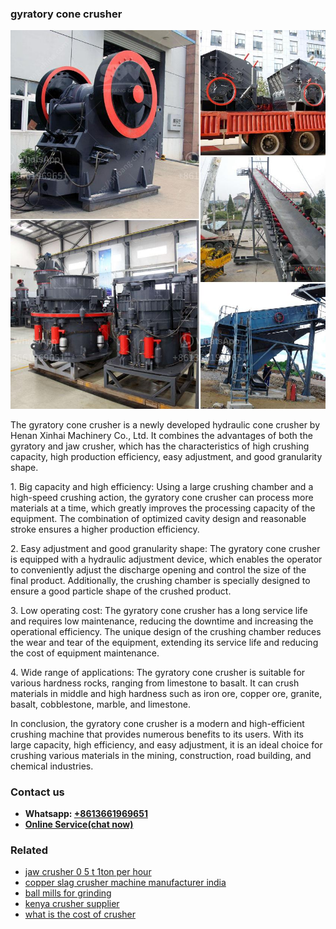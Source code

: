 <h3>gyratory cone crusher</h3><img src='1708499602.jpg' alt=''><p>The gyratory cone crusher is a newly developed hydraulic cone crusher by Henan Xinhai Machinery Co., Ltd. It combines the advantages of both the gyratory and jaw crusher, which has the characteristics of high crushing capacity, high production efficiency, easy adjustment, and good granularity shape.</p><p>1. Big capacity and high efficiency: Using a large crushing chamber and a high-speed crushing action, the gyratory cone crusher can process more materials at a time, which greatly improves the processing capacity of the equipment. The combination of optimized cavity design and reasonable stroke ensures a higher production efficiency.</p><p>2. Easy adjustment and good granularity shape: The gyratory cone crusher is equipped with a hydraulic adjustment device, which enables the operator to conveniently adjust the discharge opening and control the size of the final product. Additionally, the crushing chamber is specially designed to ensure a good particle shape of the crushed product.</p><p>3. Low operating cost: The gyratory cone crusher has a long service life and requires low maintenance, reducing the downtime and increasing the operational efficiency. The unique design of the crushing chamber reduces the wear and tear of the equipment, extending its service life and reducing the cost of equipment maintenance.</p><p>4. Wide range of applications: The gyratory cone crusher is suitable for various hardness rocks, ranging from limestone to basalt. It can crush materials in middle and high hardness such as iron ore, copper ore, granite, basalt, cobblestone, marble, and limestone.</p><p>In conclusion, the gyratory cone crusher is a modern and high-efficient crushing machine that provides numerous benefits to its users. With its large capacity, high efficiency, and easy adjustment, it is an ideal choice for crushing various materials in the mining, construction, road building, and chemical industries.</p><h3>Contact us</h3><ul><li><strong>Whatsapp:&nbsp;<a href="https://wa.me/8613661969651">+8613661969651</a></strong></li><li><a href="https://swt.shibang-china.com/?git&amp;zhl&amp;gyratory cone crusher"><strong>Online Service(chat now)</strong></a></li></ul><h3>Related</h3><ul><li><a href='jaw crusher 0 5 t 1ton per hour.md'>jaw crusher 0 5 t 1ton per hour</a></li><li><a href='copper slag crusher machine manufacturer india.md'>copper slag crusher machine manufacturer india</a></li><li><a href='ball mills for grinding.md'>ball mills for grinding</a></li><li><a href='kenya crusher supplier.md'>kenya crusher supplier</a></li><li><a href='what is the cost of crusher.md'>what is the cost of crusher</a></li></ul>